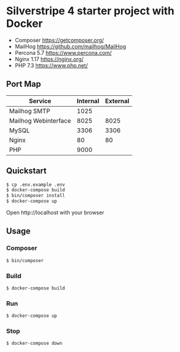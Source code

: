 # Silverstripe 4 starter project with Docker
* Composer https://getcomposer.org/
* MailHog https://github.com/mailhog/MailHog
* Percona 5.7 https://www.percona.com/
* Nginx 1.17 https://nginx.org/
* PHP 7.3 https://www.php.net/ 

## Port Map
|Service|Internal|External|
|---|---|---|
|Mailhog SMTP|1025|
|Mailhog Webinterface|8025|8025|
|MySQL|3306|3306|
|Nginx|80|80|
|PHP|9000||

## Quickstart
```bash
$ cp .env.example .env
$ docker-compose build
$ bin/composer install
$ docker-compose up
```

Open http://localhost with your browser

## Usage
### Composer 
```bash
$ bin/composer 
```

### Build
```bash
$ docker-compose build
```

### Run
```bash
$ docker-compose up
```

### Stop
```bash
$ docker-compose down
```
